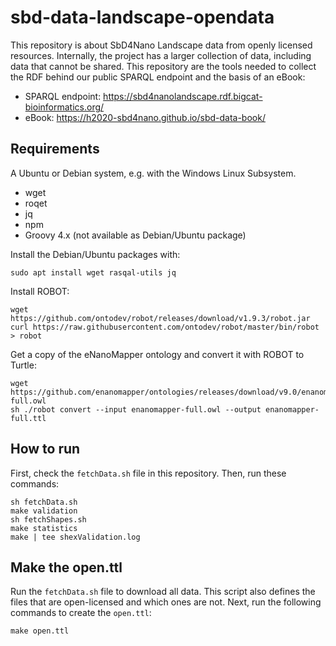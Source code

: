 # sbd-data-landscape-opendata

This repository is about SbD4Nano Landscape data from openly licensed resources.
Internally, the project has a larger collection of data, including data that cannot
be shared. This repository are the tools needed to collect the RDF behind our
public SPARQL endpoint and the basis of an eBook:

* SPARQL endpoint: https://sbd4nanolandscape.rdf.bigcat-bioinformatics.org/
* eBook: https://h2020-sbd4nano.github.io/sbd-data-book/

## Requirements

A Ubuntu or Debian system, e.g. with the Windows Linux Subsystem.

* wget
* roqet
* jq
* npm
* Groovy 4.x (not available as Debian/Ubuntu package)

Install the Debian/Ubuntu packages with:

```shell
sudo apt install wget rasqal-utils jq
```


Install ROBOT:

```shell
wget https://github.com/ontodev/robot/releases/download/v1.9.3/robot.jar
curl https://raw.githubusercontent.com/ontodev/robot/master/bin/robot > robot
```

Get a copy of the eNanoMapper ontology and convert it with ROBOT to Turtle:

```shell
wget https://github.com/enanomapper/ontologies/releases/download/v9.0/enanomapper-full.owl
sh ./robot convert --input enanomapper-full.owl --output enanomapper-full.ttl
```

## How to run

First, check the `fetchData.sh` file in this repository. Then, run these commands:

```shell
sh fetchData.sh
make validation
sh fetchShapes.sh
make statistics
make | tee shexValidation.log
```

## Make the open.ttl

Run the `fetchData.sh` file to download all data. This script also defines the files
that are open-licensed and which ones are not. Next, run the following commands to create the `open.ttl`:

```shell
make open.ttl
```
